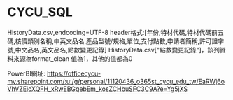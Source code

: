 # CYCU_SQL

HistoryData.csv,endcoding=UTF-8
header格式:[年份,特材代碼,特材代碼前五碼,核價類別名稱,中英文品名,產品型號/規格,單位,支付點數,申請者簡稱,許可證字號,中文品名,英文品名,點數變更記錄]
HistoryData.csv["點數變更記錄"]，該列資料來源為format_clean 值為1，其他的值都為0

PowerBI網址:
https://officecycu-my.sharepoint.com/:u:/g/personal/11120436_o365st_cycu_edu_tw/EaRWj6oVhVZEicXQFH_xRwEBGqebEm_kosZCHbuSFC3C9A?e=Yg5jXS

